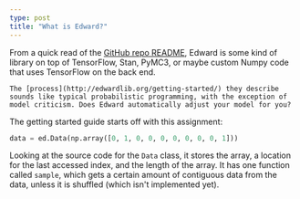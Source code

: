 ```yaml
---
type: post
title: "What is Edward?"
---
```


From a quick read of the [GitHub repo README](https://github.com/blei-lab/edward), Edward is some kind of library on top of TensorFlow, Stan, PyMC3, or maybe custom Numpy code that uses TensorFlow on the back end.

    The [process](http://edwardlib.org/getting-started/) they describe sounds like typical probabilistic programming, with the exception of model criticism. Does Edward automatically adjust your model for you? 

The getting started guide starts off with this assignment:

```python
data = ed.Data(np.array([0, 1, 0, 0, 0, 0, 0, 0, 0, 1]))
```

Looking at the source code for the `Data` class, it stores the array, a location for the last accessed index, and the length of the array. It has one function called `sample`, which gets a certain amount of contiguous data from the data, unless it is shuffled (which isn't implemented yet).



